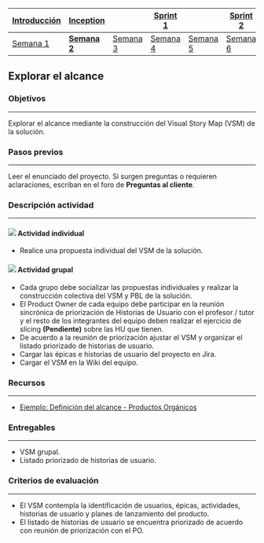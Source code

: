 | [Introducción](https://avargas20.github.io/MISW-Procesos/semanas/introduccion/semana1/semana1) | [Inception](https://avargas20.github.io/MISW-Procesos/semanas/inception/inception) |   | [Sprint 1](https://avargas20.github.io/MISW-Procesos/semanas/sprint1/sprint1) |   | [Sprint 2](https://avargas20.github.io/MISW-Procesos/semanas/sprint2/sprint2) |   | [Cierre]() |
|--------------|-----------|---|----------|---|----------|---|--------|
| [Semana 1](https://avargas20.github.io/MISW-Procesos/semanas/introduccion/semana1/semana1)            | **[Semana 2](https://avargas20.github.io/MISW-Procesos/semanas/inception/semana2/semana2)**         | [Semana 3](https://avargas20.github.io/MISW-Procesos/semanas/inception/semana3/semana3) | [Semana 4](https://avargas20.github.io/MISW-Procesos/semanas/sprint1/semana4/semana4) | [Semana 5](https://avargas20.github.io/MISW-Procesos/semanas/sprint1/semana5/semana5) | [Semana 6](https://avargas20.github.io/MISW-Procesos/semanas/sprint2/semana6/semana6) | [Semana 7](https://avargas20.github.io/MISW-Procesos/semanas/sprint1/semana7/semana7) | Semana 8      |

## Explorar el alcance

### Objetivos

---
Explorar el alcance mediante la construcción del Visual Story Map (VSM) de la solución.

### Pasos previos

---
Leer el enunciado del proyecto. Si surgen preguntas o requieren aclaraciones, escriban en el foro de **Preguntas al cliente**.

### Descripción actividad

---
#### ![](./../../assets/images/individuo.png) Actividad individual

* Realice una propuesta individual del VSM de la solución.

#### ![](./../../assets/images/grupo.png) Actividad grupal

* Cada grupo debe socializar las propuestas individuales y realizar la construcción colectiva del VSM y PBL de la solución.
* El Product Owner de cada equipo debe participar en la reunión sincrónica de priorización de Historias de Usuario con el profesor / tutor y el resto de los integrantes del equipo deben realizar el ejercicio de slicing **(Pendiente)** sobre las HU que tienen.
* De acuerdo a la reunión de priorización ajustar el VSM y organizar el listado priorizado de historias de usuario.
* Cargar las épicas e historias de usuario del proyecto en Jira.
* Cargar el VSM en la Wiki del equipo.

### Recursos 

---
* [Ejemplo: Definición del alcance - Productos Orgánicos](https://miro.com/app/board/o9J_lQLM1Us=/)

### Entregables

---
* VSM grupal.
* Listado priorizado de historias de usuario.

### Criterios de evaluación

---

* El VSM contempla la identificación de usuarios, épicas, actividades, historias de usuario y planes de lanzamiento del producto.
* El listado de historias de usuario se encuentra priorizado de acuerdo con reunión de priorización con el PO.
